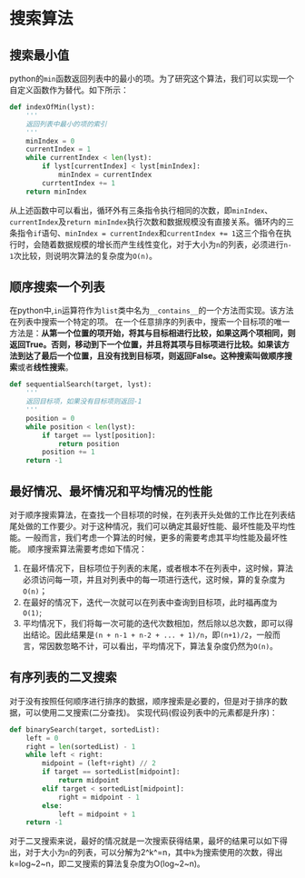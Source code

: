 # 搜索算法
## 搜索最小值
python的`min`函数返回列表中的最小的项。为了研究这个算法，我们可以实现一个自定义函数作为替代。如下所示：
```python
def indexOfMin(lyst):
    '''
    返回列表中最小的项的索引
    '''
    minIndex = 0
    currentIndex = 1
    while currentIndex < len(lyst):
        if lyst[currentIndex] < lyst[minIndex]:
            minIndex = currentIndex
        currtentIndex += 1
    return minIndex
```
从上述函数中可以看出，循环外有三条指令执行相同的次数，即`minIndex`、`currentIndex`及`return minIndex`执行次数和数据规模没有直接关系。循环内的三条指令`if`语句、`minIndex = currentIndex`和`currentIndex += 1`这三个指令在执行时，会随着数据规模的增长而产生线性变化，对于大小为`n`的列表，必须进行`n-1`次比较，则说明次算法的复杂度为`O(n)`。

## 顺序搜索一个列表
在python中,`in`运算符作为`list`类中名为`__contains__`的一个方法而实现。该方法在列表中搜索一个特定的项。
在一个任意排序的列表中，搜索一个目标项的唯一方法是：**从第一个位置的项开始，将其与目标相进行比较，如果这两个项相同，则返回True。否则，移动到下一个位置，并且将其项与目标项进行比较。如果该方法到达了最后一个位置，且没有找到目标项，则返回False。**这种搜索叫做**顺序搜索**或者**线性搜索**。
```python
def sequentialSearch(target, lyst):
    '''
    返回目标项，如果没有目标项则返回-1
    '''
    position = 0
    while position < len(lyst):
        if target == lyst[position]:
            return position
        position += 1
    return -1
```
## 最好情况、最坏情况和平均情况的性能
对于顺序搜索算法，在查找一个目标项的时候，在列表开头处做的工作比在列表结尾处做的工作要少。对于这种情况，我们可以确定其最好性能、最坏性能及平均性能。一般而言，我们考虑一个算法的时候，更多的需要考虑其平均性能及最坏性能。
顺序搜索算法需要考虑如下情况：
 1. 在最坏情况下，目标项位于列表的末尾，或者根本不在列表中，这时候，算法必须访问每一项，并且对列表中的每一项进行迭代，这时候，算的复杂度为`O(n)`；
 2. 在最好的情况下，迭代一次就可以在列表中查询到目标项，此时福再度为`O(1)`;
 3. 平均情况下，我们将每一次可能的迭代次数相加，然后除以总次数，即可以得出结论。因此结果是`(n + n-1 + n-2 + ... + 1)/n`，即`(n+1)/2`，一般而言，常因数忽略不计，可以看出，平均情况下，算法复杂度仍然为`O(n)`。

## 有序列表的二叉搜索
对于没有按照任何顺序进行排序的数据，顺序搜索是必要的，但是对于排序的数据，可以使用二叉搜索(二分查找)。
实现代码(假设列表中的元素都是升序)：
```python
def binarySearch(target, sortedList):
    left = 0
    right = len(sortedList) - 1
    while left < right:
        midpoint = (left+right) // 2
        if target == sortedList[midpoint]:
            return midpoint
        elif target < sortedList[midpoint]:
            right = midpoint - 1
        else:
            left = midpoint + 1
    return -1
```

对于二叉搜索来说，最好的情况就是一次搜索获得结果，最坏的结果可以如下得出，对于大小为`n`的列表，可以分解为2^k^=n，其中`k`为搜索使用的次数，得出k=log~2~n，即二叉搜索的算法复杂度为O(log~2~n)。


